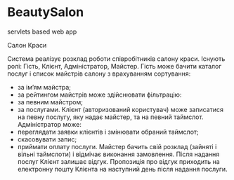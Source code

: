 # BeautySalon

servlets based web app

Салон Краси

Система реалізує розклад роботи співробітників салону краси. Існують ролі: Гість, Клієнт, Адміністратор, Майстер.
Гість може бачити каталог послуг і список майстрів салону з врахуванням сортування:
- за ім’ям майстра;
- за рейтингом майстрів
  може здійснювати фільтрацію:
- за певним майстром;
- за послугами.
  Клієнт (авторизований користувач) може записатися на певну послугу, яку надає майстер, та на певний таймслот.
  Адміністратор може:
- переглядати заявки клієнтів і змінювати обраний таймслот;
- скасовувати запис;
- приймати оплату послуги.
  Майстер бачить свій розклад (зайняті і вільні таймслоти) і відмічає виконання замовлення.
  Після надання послуг Клієнт залишає відгук. Пропозиція про відгук приходить на електронну пошту Клієнта на наступний день після надання послуги.